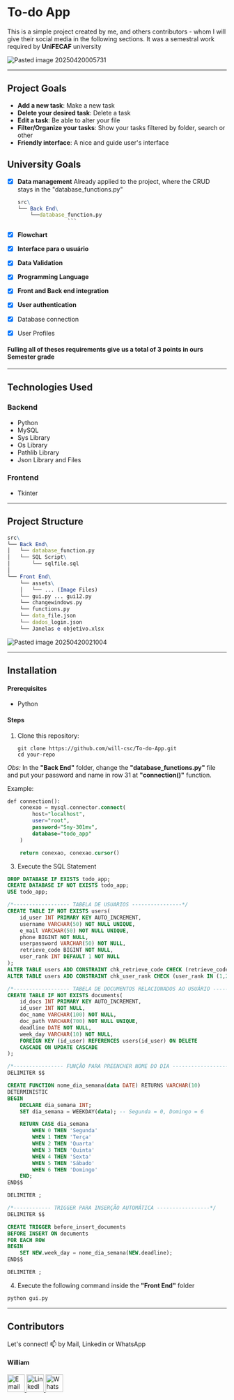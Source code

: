 # To-do App

This is a simple project created by me, and others contributors  - whom I will give their social media in the following sections. It was a semestral work required by **UniFECAF** university

![Pasted image 20250420005731](https://github.com/user-attachments/assets/0410e1e7-c780-41bf-9df0-7e6c271cff00)

<hr>

## Project Goals

- **Add a new task**: Make a new task
- **Delete your desired task**: Delete a task
- **Edit a task**: Be able to alter your file
- **Filter/Organize your tasks**: Show your tasks filtered by folder, search or other
- **Friendly interface**: A nice and guide user's interface

## University Goals

- [x] **Data management**
	Already applied to the project, where the CRUD stays in the "database_functions.py"

	```mathematica
	src\
	└── Back End\
		└──database_function.py
	                ```

- [x] **Flowchart**

- [x] **Interface para o usuário**

- [x] **Data Validation**

- [x] **Programming Language**

- [x] **Front and Back end integration**

- [x] **User authentication**

- [x] Database connection

- [x] User Profiles

#### Fulling all of theses requirements give us a total of 3 points in ours Semester grade

<hr>

## Technologies Used

### Backend

- Python
- MySQL
- Sys Library
- Os Library
- Pathlib Library
- Json Library and Files
### Frontend

- Tkinter

<hr>

## Project Structure

```mathematica
src\
└── Back End\
│	└── database_function.py
│	└── SQL Script\
│		└── sqlfile.sql
│
└── Front End\
	└── assets\
	│	└── ... (Image Files)
	└── gui.py ... gui12.py
	└── changewindows.py
	└── functions.py
	└── data_file.json
	└── dados_login.json
	└── Janelas e objetivo.xlsx
```

![Pasted image 20250420021004](https://github.com/user-attachments/assets/65b3c54e-f2e2-4d9c-8b01-29975f161867)


<hr>

## Installation

#### Prerequisites
 - Python
#### Steps

1. Clone this repository:
    ```shell
    git clone https://github.com/will-csc/To-do-App.git
    cd your-repo
    ```

*Obs:* In the **"Back End"** folder, change the **"database_functions.py"** file and put your password and name in row 31 at **"connection()"** function.

Example:
```Sql
def connection():
    conexao = mysql.connector.connect(
        host="localhost",
        user="root",
        password="Sny-301mv",
        database="todo_app"
    )

    return conexao, conexao.cursor()

```

3. Execute the SQL Statement
```sql
DROP DATABASE IF EXISTS todo_app;
CREATE DATABASE IF NOT EXISTS todo_app;
USE todo_app;

/*------------------ TABELA DE USUARIOS ----------------*/
CREATE TABLE IF NOT EXISTS users(
	id_user INT PRIMARY KEY AUTO_INCREMENT,
	username VARCHAR(50) NOT NULL UNIQUE,
    e_mail VARCHAR(50) NOT NULL UNIQUE,
    phone BIGINT NOT NULL,
    userpassword VARCHAR(50) NOT NULL,
    retrieve_code BIGINT NOT NULL,
    user_rank INT DEFAULT 1 NOT NULL
);
ALTER TABLE users ADD CONSTRAINT chk_retrieve_code CHECK (retrieve_code > 999999999);
ALTER TABLE users ADD CONSTRAINT chk_user_rank CHECK (user_rank IN (1,2));

/*------------------ TABELA DE DOCUMENTOS RELACIONADOS AO USUÁRIO ----------------*/
CREATE TABLE IF NOT EXISTS documents(
	id_docs INT PRIMARY KEY AUTO_INCREMENT,
    id_user INT NOT NULL,
    doc_name VARCHAR(100) NOT NULL,
    doc_path VARCHAR(700) NOT NULL UNIQUE,
    deadline DATE NOT NULL,
    week_day VARCHAR(10) NOT NULL,
    FOREIGN KEY (id_user) REFERENCES users(id_user) ON DELETE
    CASCADE ON UPDATE CASCADE
);

/*---------------- FUNÇÃO PARA PREENCHER NOME DO DIA --------------------------*/
DELIMITER $$

CREATE FUNCTION nome_dia_semana(data DATE) RETURNS VARCHAR(10)
DETERMINISTIC
BEGIN
    DECLARE dia_semana INT;
    SET dia_semana = WEEKDAY(data); -- Segunda = 0, Domingo = 6

    RETURN CASE dia_semana
        WHEN 0 THEN 'Segunda'
        WHEN 1 THEN 'Terça'
        WHEN 2 THEN 'Quarta'
        WHEN 3 THEN 'Quinta'
        WHEN 4 THEN 'Sexta'
        WHEN 5 THEN 'Sábado'
        WHEN 6 THEN 'Domingo'
    END;
END$$

DELIMITER ;

/*------------ TRIGGER PARA INSERÇÃO AUTOMÁTICA -----------------*/
DELIMITER $$

CREATE TRIGGER before_insert_documents
BEFORE INSERT ON documents
FOR EACH ROW
BEGIN
    SET NEW.week_day = nome_dia_semana(NEW.deadline);
END$$

DELIMITER ;
```

4. Execute the following command inside the **"Front End"** folder
```cmd
python gui.py
```

<hr>

## Contributors

Let's connect! 📫 by Mail, Linkedin or WhatsApp<br>

#### William
<div> 
  <a href="mailto:william.cesarbds2016@gmail.com" target="_blank">
    <img src="https://encrypted-tbn0.gstatic.com/images?q=tbn:ANd9GcQBhjb9jMA0vZYUcW8_l8msiAbEI-OY-FENyg&s" 
         width="40" height="40" alt="Email">
  </a>
  <a href="https://www.linkedin.com/in/william-cesar-7b7b89202/" target="_blank">
    <img src="https://t.ctcdn.com.br/ClbNm_AxWl6gDsKOKmnZXzmsIXI=/1080x1080/smart/i490027.jpeg" 
         width="40" height="40" alt="LinkedIn">
  </a> 
    <a href="https://wa.me/5511969541207" target="_blank">
    <img src="https://upload.wikimedia.org/wikipedia/commons/6/6b/WhatsApp.svg" 
         width="40" height="40" alt="WhatsApp">
    </a>
</div>
